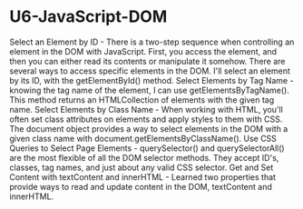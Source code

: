 # U6-JavaScript-DOM
 Select an Element by ID - There is a two-step sequence when controlling an element in the DOM with JavaScript. First, you access the element, and then you can either read its contents or manipulate it somehow. There are several ways to access specific elements in the DOM. I'll select an element by its ID, with the getElementById() method.
 Select Elements by Tag Name - knowing the tag name of the element, I can use getElementsByTagName(). This method returns an HTMLCollection of elements with the given tag name.
Select Elements by Class Name - When working with HTML, you'll often set class attributes on elements and apply styles to them with CSS. The document object provides a way to select elements in the DOM with a given class name with document.getElementsByClassName().
Use CSS Queries to Select Page Elements - querySelector() and querySelectorAll() are the most flexible of all the DOM selector methods. They accept ID's, classes, tag names, and just about any valid CSS selector.
Get and Set Content with textContent and innerHTML - Learned two properties that provide ways to read and update content in the DOM, textContent and innerHTML.